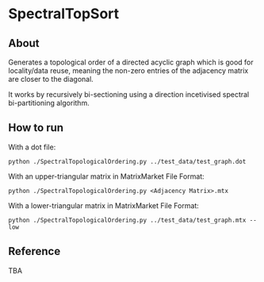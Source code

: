 # SpectralTopSort

## About
Generates a topological order of a directed acyclic graph which is good for locality/data reuse, meaning the non-zero entries of the adjacency matrix are closer to the diagonal.

It works by recursively bi-sectioning using a direction incetivised spectral bi-partitioning algorithm.

## How to run
With a dot file:
```
python ./SpectralTopologicalOrdering.py ../test_data/test_graph.dot
```
With an upper-triangular matrix in MatrixMarket File Format:
```
python ./SpectralTopologicalOrdering.py <Adjacency Matrix>.mtx
```
With a lower-triangular matrix in MatrixMarket File Format:
```
python ./SpectralTopologicalOrdering.py ../test_data/test_graph.mtx --low
```

## Reference
TBA

